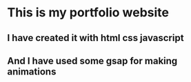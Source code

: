 <h1> This is my portfolio website </h1>
<h2> I have created it with html css javascript </h2>
<h2> And I have used some gsap for making animations </h2>
